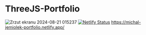 ﻿# ThreeJS-Portfolio
 ![Zrzut ekranu 2024-08-21 015237](https://github.com/user-attachments/assets/ad97fd17-5ab0-4636-962c-3bf935ae8b2d)
[![Netlify Status](https://api.netlify.com/api/v1/badges/2ca14fa0-4454-43e8-b4c6-8fcd510ddef0/deploy-status)](https://app.netlify.com/sites/michal-jemiolek-portfolio/deploys)
 https://michal-jemiolek-portfolio.netlify.app/
